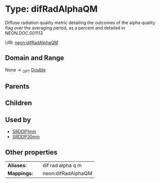 
# Type: difRadAlphaQM


Diffuse radiation quality metric detailing the outcomes of the alpha quality flag over the averaging period, as a percent and detailed in NEON.DOC.001113

URI: [neon:difRadAlphaQM](https://data.neonscience.org/difRadAlphaQM)


## Domain and Range

None ->  <sub>OPT</sub> [Double](types/Double.md)

## Parents


## Children


## Used by

 * [SRDDP1min](SRDDP1min.md)
 * [SRDDP30min](SRDDP30min.md)

## Other properties

|  |  |  |
| --- | --- | --- |
| **Aliases:** | | dif rad alpha q m |
| **Mappings:** | | neon:difRadAlphaQM |

